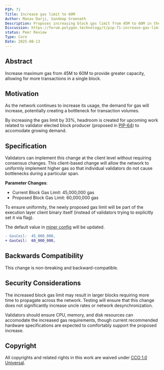 ```yaml
---
PIP: 71
Title: Increase gas limit to 60M
Author: Manav Darji, Sandeep Sreenath
Description: Proposes increasing block gas limit from 45M to 60M in the Polygon PoS network.
Discussion: https://forum.polygon.technology/t/pip-71-increase-gas-limit-to-60m/21269
status: Peer Review
Type: Core
Date: 2025-08-13
---
```


## Abstract
Increase maximum gas from 45M to 60M to provide greater capacity, allowing for more transactions in a single block.

## Motivation
As the network continues to increase its usage, the demand for gas will increase, potentially creating a bottleneck for transaction volumes.

By increasing the gas limit by 33%, headroom is created for upcoming work related to validator elected block 
producer (proposed in [PIP-64](https://github.com/0xPolygon/Polygon-Improvement-Proposals/blob/main/PIPs/PIP-64.md)) to 
accomodate growing demand.

## Specification

Validators can implement this change at the client level without requiring consensus changes. This client-based change will allow the network to uniformly implement higher gas so that individual validators do not cause bottlenecks during a particular span. 

**Parameter Changes**:
- Current Block Gas Limit: 45,000,000 gas
- Proposed Block Gas Limit: 60,000,000 gas

To ensure uniformity, the newly proposed gas limit will be part of the execution layer client binary itself (instead of validators trying to explicitly set it via flag).

The default value in [miner config](https://github.com/0xPolygon/bor/blob/v2.2.9/miner/miner.go#L61-L62) will be updated.

```diff
- GasCeil:  45_000_000,
+ GasCeil:  60_000_000,
```

## Backwards Compatibility
This change is non-breaking and backward-compatible.

## Security Considerations
The increased block gas limit may result in larger blocks requiring more time to propagate across the network. Testing will ensure that this change does not significantly increase uncle rates or network desynchronization.

Validators should ensure CPU, memory, and disk resources can accomodate the increased gas requirements, though current recommended hardware specifications are expected to comfortably support the proposed increase.

## Copyright

All copyrights and related rights in this work are waived under [CCO 1.0 Universal](https://creativecommons.org/publicdomain/zero/1.0/legalcode).
